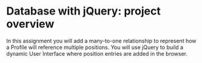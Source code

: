 # Database with jQuery: project overview

In this assignment you will add a many-to-one relationship to represent how a Profile will reference multiple positions. You will use jQuery to build a dynamic User Interface where position entries are added in the browser.
